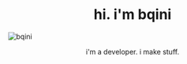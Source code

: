 <h1 align="center">hi. i'm bqini</h1><img align="center" src="https://komarev.com/ghpvc/?username=bqini&color=red" alt="bqini">
<p align="center">i'm a developer. i make stuff.</p>
<p align="center"></p>
<h2 align="center"></h2>
<h3 align="center"></h3>
<h4 align="center"></h4>
<h5 align="center"></h5>
<h6 align="center"></h6>